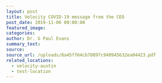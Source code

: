 ```yaml
---
layout: post
title: Velocity COVID-19 message from the CEO
post_date: 2019-11-06 00:00:00
featured_image:
categories:
author: Dr. G Paul Evans
summary_text:
source:
source_url: /uploads/8a45ff64cb70897c940945632ea04423.pdf
related_locations:
  - velocity-austin
  - test-location
---
```


